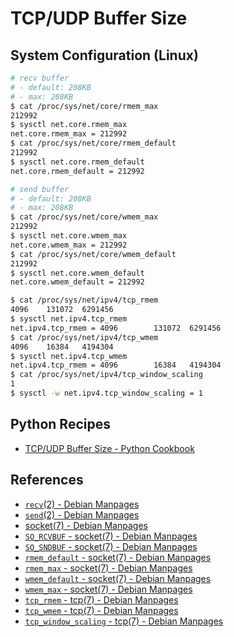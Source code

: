 # TCP/UDP Buffer Size

## System Configuration (Linux)

```bash
# recv buffer
# - default: 208KB
# - max: 208KB
$ cat /proc/sys/net/core/rmem_max
212992
$ sysctl net.core.rmem_max
net.core.rmem_max = 212992
$ cat /proc/sys/net/core/rmem_default
212992
$ sysctl net.core.rmem_default
net.core.rmem_default = 212992

# send buffer
# - default: 208KB
# - max: 208KB
$ cat /proc/sys/net/core/wmem_max
212992
$ sysctl net.core.wmem_max
net.core.wmem_max = 212992
$ cat /proc/sys/net/core/wmem_default
212992
$ sysctl net.core.wmem_default
net.core.wmem_default = 212992

$ cat /proc/sys/net/ipv4/tcp_rmem
4096    131072  6291456
$ sysctl net.ipv4.tcp_rmem
net.ipv4.tcp_rmem = 4096        131072  6291456
$ cat /proc/sys/net/ipv4/tcp_wmem
4096    16384   4194304
$ sysctl net.ipv4.tcp_wmem
net.ipv4.tcp_rmem = 4096        16384   4194304
$ cat /proc/sys/net/ipv4/tcp_window_scaling
1
$ sysctl -w net.ipv4.tcp_window_scaling = 1
```

## Python Recipes

- [TCP/UDP Buffer Size - Python Cookbook](https://leven-cn.github.io/python-cookbook/cookbook/core/net/buffer_size)

## References

- [`recv`(2) - Debian Manpages](https://manpages.debian.org/bookworm/manpages-dev/recv.2.en.html)
- [`send`(2) - Debian Manpages](https://manpages.debian.org/bookworm/manpages-dev/send.2.en.html)
- [socket(7) - Debian Manpages](https://manpages.debian.org/bookworm/manpages/socket.7.en.html)
- [`SO_RCVBUF` - socket(7) - Debian Manpages](https://manpages.debian.org/bookworm/manpages/socket.7.en.html#SO_RCVBUF)
- [`SO_SNDBUF` - socket(7) - Debian Manpages](https://manpages.debian.org/bookworm/manpages/socket.7.en.html#SO_SNDBUF)
- [`rmem_default` - socket(7) - Debian Manpages](https://manpages.debian.org/bookworm/manpages/socket.7.en.html#rmem_default)
- [`rmem_max` - socket(7) - Debian Manpages](https://manpages.debian.org/bookworm/manpages/socket.7.en.html#rmem_max)
- [`wmem_default` - socket(7) - Debian Manpages](https://manpages.debian.org/bookworm/manpages/socket.7.en.html#wmem_default)
- [`wmem_max` - socket(7) - Debian Manpages](https://manpages.debian.org/bookworm/manpages/socket.7.en.html#wmem_max)
- [`tcp_rmem` - tcp(7) - Debian Manpages](https://manpages.debian.org/bookworm/manpages/tcp.7.en.html#tcp_rmem)
- [`tcp_wmem` - tcp(7) - Debian Manpages](https://manpages.debian.org/bookworm/manpages/tcp.7.en.html#tcp_wmem)
- [`tcp_window_scaling` - tcp(7) - Debian Manpages](https://manpages.debian.org/bookworm/manpages/tcp.7.en.html#tcp_window_scaling)
